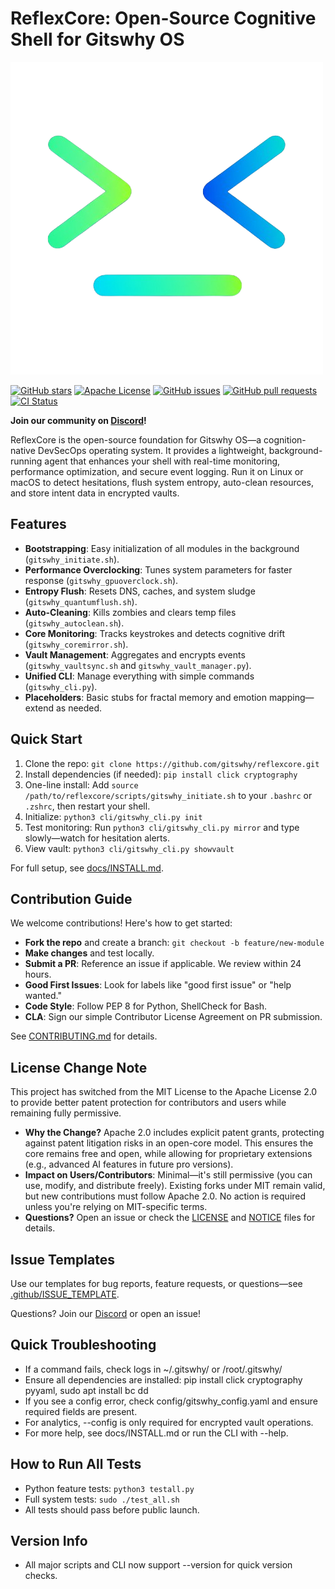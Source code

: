 # ReflexCore: Open-Source Cognitive Shell for Gitswhy OS

![ReflexCore Logo](assets/logo.png)

[![GitHub stars](https://img.shields.io/github/stars/gitswhy/reflexcore?style=social)](https://github.com/gitswhy/reflexcore/stargazers)
[![Apache License](https://img.shields.io/badge/License-Apache_2.0-blue.svg)](https://github.com/gitswhy/reflexcore/blob/main/LICENSE)
[![GitHub issues](https://img.shields.io/github/issues/gitswhy/reflexcore)](https://github.com/gitswhy/reflexcore/issues)
[![GitHub pull requests](https://img.shields.io/github/issues-pr/gitswhy/reflexcore)](https://github.com/gitswhy/reflexcore/pulls)
[![CI Status](https://github.com/gitswhy/reflexcore/actions/workflows/reflexcore-ci.yml/badge.svg)](https://github.com/gitswhy/reflexcore/actions/workflows/reflexcore-ci.yml)

**Join our community on [Discord](https://discord.com/invite/NuevNNzQwm)!**

ReflexCore is the open-source foundation for Gitswhy OS—a cognition-native DevSecOps operating system. It provides a lightweight, background-running agent that enhances your shell with real-time monitoring, performance optimization, and secure event logging. Run it on Linux or macOS to detect hesitations, flush system entropy, auto-clean resources, and store intent data in encrypted vaults.

## Features
- **Bootstrapping**: Easy initialization of all modules in the background (`gitswhy_initiate.sh`).
- **Performance Overclocking**: Tunes system parameters for faster response (`gitswhy_gpuoverclock.sh`).
- **Entropy Flush**: Resets DNS, caches, and system sludge (`gitswhy_quantumflush.sh`).
- **Auto-Cleaning**: Kills zombies and clears temp files (`gitswhy_autoclean.sh`).
- **Core Monitoring**: Tracks keystrokes and detects cognitive drift (`gitswhy_coremirror.sh`).
- **Vault Management**: Aggregates and encrypts events (`gitswhy_vaultsync.sh` and `gitswhy_vault_manager.py`).
- **Unified CLI**: Manage everything with simple commands (`gitswhy_cli.py`).
- **Placeholders**: Basic stubs for fractal memory and emotion mapping—extend as needed.

## Quick Start
1. Clone the repo: `git clone https://github.com/gitswhy/reflexcore.git`
2. Install dependencies (if needed): `pip install click cryptography`
3. One-line install: Add `source /path/to/reflexcore/scripts/gitswhy_initiate.sh` to your `.bashrc` or `.zshrc`, then restart your shell.
4. Initialize: `python3 cli/gitswhy_cli.py init`
5. Test monitoring: Run `python3 cli/gitswhy_cli.py mirror` and type slowly—watch for hesitation alerts.
6. View vault: `python3 cli/gitswhy_cli.py showvault`

For full setup, see [docs/INSTALL.md](docs/INSTALL.md).

## Contribution Guide
We welcome contributions! Here's how to get started:
- **Fork the repo** and create a branch: `git checkout -b feature/new-module`
- **Make changes** and test locally.
- **Submit a PR**: Reference an issue if applicable. We review within 24 hours.
- **Good First Issues**: Look for labels like "good first issue" or "help wanted."
- **Code Style**: Follow PEP 8 for Python, ShellCheck for Bash.
- **CLA**: Sign our simple Contributor License Agreement on PR submission.

See [CONTRIBUTING.md](CONTRIBUTING.md) for details.

## License Change Note
This project has switched from the MIT License to the Apache License 2.0 to provide better patent protection for contributors and users while remaining fully permissive. 

- **Why the Change?** Apache 2.0 includes explicit patent grants, protecting against patent litigation risks in an open-core model. This ensures the core remains free and open, while allowing for proprietary extensions (e.g., advanced AI features in future pro versions).
- **Impact on Users/Contributors**: Minimal—it's still permissive (you can use, modify, and distribute freely). Existing forks under MIT remain valid, but new contributions must follow Apache 2.0. No action is required unless you're relying on MIT-specific terms.
- **Questions?** Open an issue or check the [LICENSE](LICENSE) and [NOTICE](NOTICE) files for details.

## Issue Templates
Use our templates for bug reports, feature requests, or questions—see [.github/ISSUE_TEMPLATE](.github/ISSUE_TEMPLATE).

Questions? Join our [Discord](https://discord.com/invite/NuevNNzQwm) or open an issue! 

## Quick Troubleshooting
- If a command fails, check logs in ~/.gitswhy/ or /root/.gitswhy/
- Ensure all dependencies are installed: pip install click cryptography pyyaml, sudo apt install bc dd
- If you see a config error, check config/gitswhy_config.yaml and ensure required fields are present.
- For analytics, --config is only required for encrypted vault operations.
- For more help, see docs/INSTALL.md or run the CLI with --help.

## How to Run All Tests
- Python feature tests: `python3 testall.py`
- Full system tests: `sudo ./test_all.sh`
- All tests should pass before public launch.

## Version Info
- All major scripts and CLI now support --version for quick version checks. 